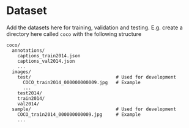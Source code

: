 # Dataset

Add the datasets here for training, validation and testing. E.g. create a directory here called `coco` with the following structure

```
coco/
  annotations/
    captions_train2014.json
    captions_val2014.json
    ...
  images/
    test/                               # Used for development
      COCO_train2014_000000000009.jpg   # Example
      ...
    test2014/
    train2014/
    val2014/
  sample/                               # Used for development
    COCO_train2014_000000000009.jpg     # Example
    ...
```
